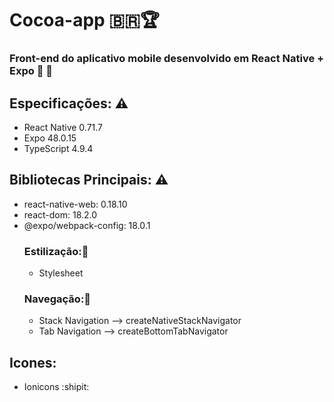 # Cocoa-app :brazil::trophy:
### Front-end do aplicativo mobile desenvolvido em React Native + Expo :camera_flash: :orangutan:

## Especificações: 	:warning:
- React Native 0.71.7
- Expo 48.0.15
- TypeScript 4.9.4
## Bibliotecas Principais: :warning:
- react-native-web: 0.18.10
- react-dom: 18.2.0
- @expo/webpack-config: 18.0.1
  ### Estilização::orangutan:
  - Stylesheet
  ### Navegação::orangutan:
  - Stack Navigation --> createNativeStackNavigator
  - Tab Navigation --> createBottomTabNavigator 
## Icones:
- Ionicons
:shipit: 
